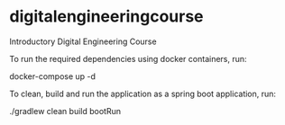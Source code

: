 # digitalengineeringcourse
Introductory Digital Engineering Course

To run the required dependencies using docker containers, run:

docker-compose up -d

To clean, build and run the application as a spring boot application, run:

./gradlew clean build bootRun
